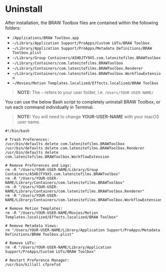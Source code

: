 # Uninstall

After installation, the BRAW Toolbox files are contained within the following folders:

- `/Applications/BRAW Toolbox.app`
- `~/Library/Application Support/ProApps/Custom LUTs/BRAW Toolbox`
- `~/Library/Application Support/ProApps/Metadata Definitions/BRAW Toolbox.plist`
- `~/Library/Group Containers/A5HDJTY9X5.com.latenitefilms.BRAWToolbox`
- `~/Library/Containers/com.latenitefilms.BRAWToolbox`
- `~/Library/Containers/com.latenitefilms.BRAWToolbox.Renderer`
- `~/Library/Containers/com.latenitefilms.BRAWToolbox.WorkflowExtension`
- `~/Movies/Motion Templates.localized/Effects.localized/BRAW Toolbox`

> **NOTE:** The `~` refers to your user folder, i.e. `/Users/YOUR-USER-NAME/`

You can use the below Bash script to completely uninstall BRAW Toolbox, or run each command individually in Terminal.

> **NOTE:** You will need to change **YOUR-USER-NAME** with your macOS user name.

```
#!/bin/bash

# Trash Preferences:
/usr/bin/defaults delete com.latenitefilms.BRAWToolbox
/usr/bin/defaults delete com.latenitefilms.BRAWToolbox.Renderer
/usr/bin/defaults delete com.latenitefilms.BRAWToolbox.WorkflowExtension

# Remove Preferences and Logs:
rm -R "/Users/YOUR-USER-NAME/Library/Group Containers/A5HDJTY9X5.com.latenitefilms.BRAWToolbox"
rm -R "/Users/YOUR-USER-NAME/Library/Containers/com.latenitefilms.BRAWToolbox"
rm -R "/Users/YOUR-USER-NAME/Library/Containers/com.latenitefilms.BRAWToolbox.Renderer"
rm -R "/Users/YOUR-USER-NAME/Library/Containers/com.latenitefilms.BRAWToolbox.WorkflowExtension"

# Remove Motion Templates:
rm -R "/Users/YOUR-USER-NAME/Movies/Motion Templates.localized/Effects.localized/BRAW Toolbox"

# Remove Metadata Views:
rm "/Users/YOUR-USER-NAME/Library/Application Support/ProApps/Metadata Definitions/BRAW Toolbox.plist"

# Remove LUTs:
rm -R "/Users/YOUR-USER-NAME/Library/Application Support/ProApps/Custom LUTs/BRAW Toolbox"

# Restart Preference Manager:
/usr/bin/killall cfprefsd
```